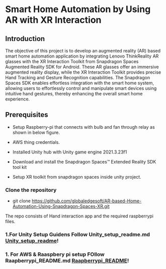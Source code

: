 # Smart Home Automation by Using AR with XR Interaction
## Introduction
The objective of this project is to develop an augmented reality (AR) based smart home automation application by integrating Lenovo ThinkReality AR glasses with the XR Interaction Toolkit from Snapdragon Spaces Augmented Reality SDK for Android. These AR glasses offer an immersive augmented reality display, while the XR Interaction Toolkit provides precise Hand Tracking and Gesture Recognition capabilities. The Snapdragon Spaces SDK enables effortless integration with the smart home system, allowing users to effortlessly control and manipulate smart devices using intuitive hand gestures, thereby enhancing the overall smart home experience.

## Prerequisites 
- Setup Raspberry-pi that connects with bulb and fan through relay as shown in below figure. 

 

- AWS thing credentials.  

- Installed Unity hub with Unity game engine 2021.3.23f1 

- Download and install the Snapdragon Spaces™ Extended Reality SDK tool kit 

- Setup  XR toolkit from snapdragon spaces inside unity project.

### Clone the repository
- git clone https://github.com/globaledgesoft/AR-based-Home-Automation-Using-Snapdragon-Spaces-XR.git

The repo consists of Hand interaction app and the  required raspberrypi files.

### 1.For Unity Setup Guidens Follow Unity_setup_readme.md [Unity_setup_readme](./Handinteraction/README.md)!

### 1. For AWS & Raaspbery pi setup FOllow Raapberrypi_README.md [Raapberrypi_README](./Raspberrypi_files/README.md)!
